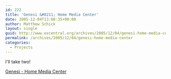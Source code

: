 ```yaml
---
id: 222
title: 'Genesi &#8211; Home Media Center'
date: 2005-12-04T13:08:35+00:00
author: Matthew Schick
layout: single
guid: http://www.excentral.org/archives/2005/12/04/genesi-home-media-center/
permalink: /archives/2005/12/04/genesi-home-media-center
categories:
  - Projects
---
```

I'll take two!

<a href="http://www.pegasosppc.com/homemedia.php">Genesi - Home Media Center</a>
